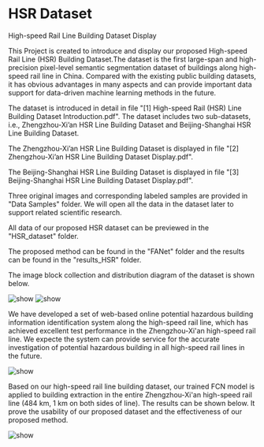 # HSR Dataset
High-speed Rail Line Building Dataset Display

This Project is created to introduce and display our proposed High-speed Rail Line (HSR) Building Dataset.The dataset is the first large-span and high-precision pixel-level semantic segmentation dataset of buildings along high-speed rail line in China. Compared with the existing public building datasets, it has obvious advantages in many aspects and can provide important data support for data-driven machine learning methods in the future.

The dataset is introduced in detail in file "[1] High-speed Rail (HSR) Line Building Dataset Introduction.pdf". The dataset includes two sub-datasets, i.e., Zhengzhou-Xi’an HSR Line Building Dataset and Beijing-Shanghai HSR Line Building Dataset.

The Zhengzhou-Xi’an HSR Line Building Dataset is displayed in file "[2] Zhengzhou-Xi’an HSR Line Building Dataset Display.pdf".

The Beijing-Shanghai HSR Line Building Dataset is displayed in file "[3] Beijing-Shanghai HSR Line Building Dataset Display.pdf".

Three original images and corresponding labeled samples are provided in "Data Samples" folder. We will open all the data in the dataset later to support related scientific research.

All data of our proposed HSR dataset can be previewed in the "HSR_dataset" folder.

The proposed method can be found in the "FANet" folder and the results can be found in the "results_HSR" folder.

The image block collection and distribution diagram of the dataset is shown below.

<img src="https://github.com/QiaoWenfan/Building_Dataset/blob/main/Images/img1.png" alt="show" />

<img src="https://github.com/QiaoWenfan/Building_Dataset/blob/main/Images/img2.png" alt="show" />

We have developed a set of web-based online potential hazardous building information identification system along the high-speed rail line, which has achieved excellent test performance in the Zhengzhou-Xi'an high-speed rail line. We expecte the system can provide service for the accurate investigation of potential hazardous building in all high-speed rail lines in the future.

<img src="https://github.com/QiaoWenfan/Building_Dataset/blob/main/Images/GIF1.gif" alt="show" />

Based on our high-speed rail line building dataset, our trained FCN model is applied to building extraction in the entire Zhengzhou-Xi'an high-speed rail line (484 km, 1 km on both sides of line). The results can be shown below. It prove the usability of our proposed dataset and the effectiveness of our proposed method.

<img src="https://github.com/QiaoWenfan/Building_Dataset/blob/main/Images/GIF2.gif" alt="show" />
